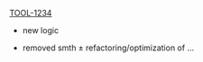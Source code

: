 [TOOL-1234](full-link-to-TOOL-1234)
 + new logic
 - removed smth
 ± refactoring/optimization of ...
 